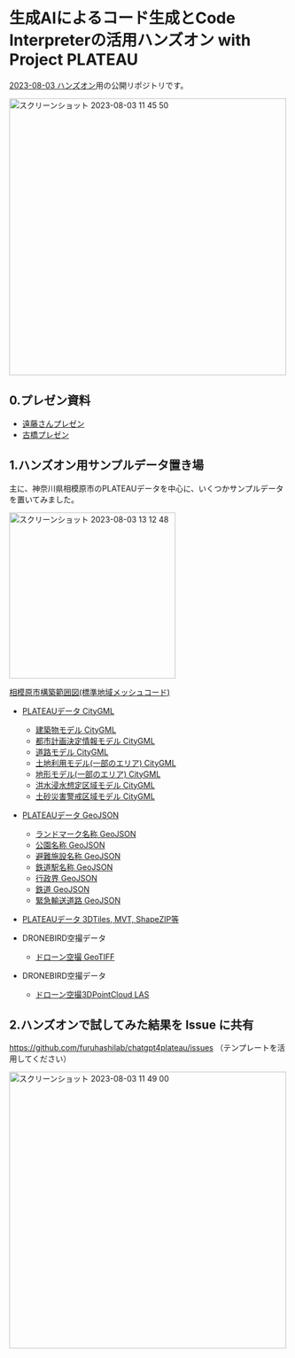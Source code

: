 # 生成AIによるコード生成とCode Interpreterの活用ハンズオン with Project PLATEAU

[2023-08-03 ハンズオン](https://connpass.com/event/290745/)用の公開リポジトリです。

<img width="500" alt="スクリーンショット 2023-08-03 11 45 50" src="https://github.com/furuhashilab/chatgpt4plateau/assets/416977/8fdf7fec-2bd8-4a7c-895e-86f7d1b89b4b">

## 0.プレゼン資料
 * [遠藤さんプレゼン](https://www.dropbox.com/scl/fi/ffchgodrellus32jgv3mp/20230803_ChatGPT-02.pdf?dl=0&rlkey=phmhodyddpsxslh15l98fyfyl)
 * [古橋プレゼン](https://speakerdeck.com/fullfull/chatgpt-code-interpreter-hadokomadeshi-eruka)

## 1.ハンズオン用サンプルデータ置き場
主に、神奈川県相模原市のPLATEAUデータを中心に、いくつかサンプルデータを置いてみました。

[<img width="300" alt="スクリーンショット 2023-08-03 13 12 48" src="https://github.com/furuhashilab/chatgpt4plateau/assets/416977/c161d378-5069-4f6d-83fa-ac9f526da25f">](https://github.com/furuhashilab/chatgpt4plateau/blob/main/sampledata/14150_sagamihara-shi_2020_citygml_4_op/14150_indexmap_op.pdf)

[相模原市構築範囲図(標準地域メッシュコード)](https://github.com/furuhashilab/chatgpt4plateau/blob/main/sampledata/14150_sagamihara-shi_2020_citygml_4_op/14150_indexmap_op.pdf)

 * [PLATEAUデータ CityGML](https://github.com/furuhashilab/chatgpt4plateau/tree/main/sampledata/14150_sagamihara-shi_2020_citygml_4_op)
   - [建築物モデル CityGML](https://github.com/furuhashilab/chatgpt4plateau/tree/main/sampledata/14150_sagamihara-shi_2020_citygml_4_op/udx/bldg)
   - [都市計画決定情報モデル CityGML](https://github.com/furuhashilab/chatgpt4plateau/tree/main/sampledata/14150_sagamihara-shi_2020_citygml_4_op/udx/urf)
   - [道路モデル CityGML](https://github.com/furuhashilab/chatgpt4plateau/tree/main/sampledata/14150_sagamihara-shi_2020_citygml_4_op/udx/tran)
   - [土地利用モデル(一部のエリア) CityGML](https://github.com/furuhashilab/chatgpt4plateau/tree/main/sampledata/14150_sagamihara-shi_2020_citygml_4_op/udx/luse)
   - [地形モデル(一部のエリア) CityGML](https://github.com/furuhashilab/chatgpt4plateau/tree/main/sampledata/14150_sagamihara-shi_2020_citygml_4_op/udx/dem)
   - [洪水浸水想定区域モデル CityGML](https://github.com/furuhashilab/chatgpt4plateau/tree/main/sampledata/14150_sagamihara-shi_2020_citygml_4_op/udx/fld/pref)
   - [土砂災害警戒区域モデル CityGML](https://github.com/furuhashilab/chatgpt4plateau/tree/main/sampledata/14150_sagamihara-shi_2020_citygml_4_op/udx/lsld)

 * [PLATEAUデータ GeoJSON](https://github.com/furuhashilab/chatgpt4plateau/tree/main/sampledata/14150_sagamihara-shi_2020_other_1_op)
   - [ランドマーク名称 GeoJSON](https://github.com/furuhashilab/chatgpt4plateau/blob/main/sampledata/14150_sagamihara-shi_2020_other_1_op/landmark.geojson)
   - [公園名称 GeoJSON](https://github.com/furuhashilab/chatgpt4plateau/blob/main/sampledata/14150_sagamihara-shi_2020_other_1_op/park.geojson)
   - [避難施設名称 GeoJSON](https://github.com/furuhashilab/chatgpt4plateau/blob/main/sampledata/14150_sagamihara-shi_2020_other_1_op/shelter.geojson)		
   - [鉄道駅名称 GeoJSON](https://github.com/furuhashilab/chatgpt4plateau/blob/main/sampledata/14150_sagamihara-shi_2020_other_1_op/station.geojson)
   - [行政界 GeoJSON](https://github.com/furuhashilab/chatgpt4plateau/blob/main/sampledata/14150_sagamihara-shi_2020_other_1_op/border.geojson)
   - [鉄道 GeoJSON](https://github.com/furuhashilab/chatgpt4plateau/blob/main/sampledata/14150_sagamihara-shi_2020_other_1_op/railway.geojson)
   - [緊急輸送道路 GeoJSON](https://github.com/furuhashilab/chatgpt4plateau/blob/main/sampledata/14150_sagamihara-shi_2020_other_1_op/emergency_route.geojson)		

 * [PLATEAUデータ 3DTiles, MVT, ShapeZIP等](https://github.com/furuhashilab/chatgpt4plateau/tree/main/sampledata/14150_sagamihara-shi_2020_3Dtiles_etc_1_op)

 * DRONEBIRD空撮データ
   - [ドローン空撮 GeoTIFF](https://github.com/furuhashilab/chatgpt4plateau/tree/main/sampledata/dronebird/sagamigawa_takatabashi)

 * DRONEBIRD空撮データ
   - [ドローン空撮3DPointCloud LAS](https://github.com/furuhashilab/chatgpt4plateau/tree/main/sampledata/dronebird/sagamihara_campus_agu)


## 2.ハンズオンで試してみた結果を Issue に共有
https://github.com/furuhashilab/chatgpt4plateau/issues
（テンプレートを活用してください）

<img width="500" alt="スクリーンショット 2023-08-03 11 49 00" src="https://github.com/furuhashilab/chatgpt4plateau/assets/416977/1d8ecb31-c0df-456d-91c4-ca2736dc6ca8">
